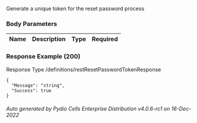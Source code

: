 






 
Generate a unique token for the reset password process  


### Body Parameters

Name | Description | Type | Required
---|---|---|---






### Response Example (200)
Response Type /definitions/restResetPasswordTokenResponse

```
{
  "Message": "string",
  "Success": true
}
```




###### Auto generated by Pydio Cells Enterprise Distribution v4.0.6-rc1 on 16-Dec-2022
